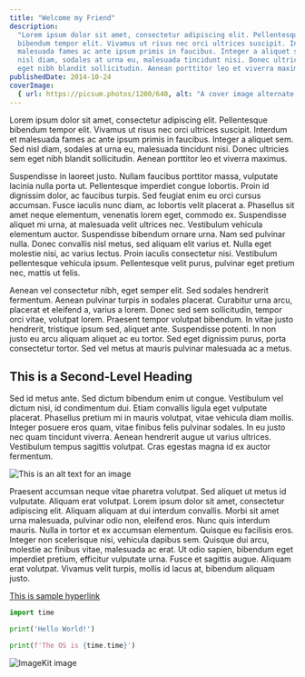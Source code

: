 ```yaml
---
title: "Welcome my Friend"
description:
  "Lorem ipsum dolor sit amet, consectetur adipiscing elit. Pellentesque
  bibendum tempor elit. Vivamus ut risus nec orci ultrices suscipit. Interdum et
  malesuada fames ac ante ipsum primis in faucibus. Integer a aliquet sem. Sed
  nisl diam, sodales at urna eu, malesuada tincidunt nisi. Donec ultricies sem
  eget nibh blandit sollicitudin. Aenean porttitor leo et viverra maximus."
publishedDate: 2014-10-24
coverImage:
  { url: https://picsum.photos/1200/640, alt: "A cover image alternate text" }
---
```


Lorem ipsum dolor sit amet, consectetur adipiscing elit. Pellentesque bibendum
tempor elit. Vivamus ut risus nec orci ultrices suscipit. Interdum et malesuada
fames ac ante ipsum primis in faucibus. Integer a aliquet sem. Sed nisl diam,
sodales at urna eu, malesuada tincidunt nisi. Donec ultricies sem eget nibh
blandit sollicitudin. Aenean porttitor leo et viverra maximus.

Suspendisse in laoreet justo. Nullam faucibus porttitor massa, vulputate lacinia
nulla porta ut. Pellentesque imperdiet congue lobortis. Proin id dignissim
dolor, ac faucibus turpis. Sed feugiat enim eu orci cursus accumsan. Fusce
iaculis nunc diam, ac lobortis velit placerat a. Phasellus sit amet neque
elementum, venenatis lorem eget, commodo ex. Suspendisse aliquet mi urna, at
malesuada velit ultrices nec. Vestibulum vehicula elementum auctor. Suspendisse
bibendum ornare urna. Nam sed pulvinar nulla. Donec convallis nisl metus, sed
aliquam elit varius et. Nulla eget molestie nisi, ac varius lectus. Proin
iaculis consectetur nisi. Vestibulum pellentesque vehicula ipsum. Pellentesque
velit purus, pulvinar eget pretium nec, mattis ut felis.

Aenean vel consectetur nibh, eget semper elit. Sed sodales hendrerit fermentum.
Aenean pulvinar turpis in sodales placerat. Curabitur urna arcu, placerat et
eleifend a, varius a lorem. Donec sed sem sollicitudin, tempor orci vitae,
volutpat lorem. Praesent tempor volutpat bibendum. In vitae justo hendrerit,
tristique ipsum sed, aliquet ante. Suspendisse potenti. In non justo eu arcu
aliquam aliquet ac eu tortor. Sed eget dignissim purus, porta consectetur
tortor. Sed vel metus at mauris pulvinar malesuada ac a metus.

## This is a Second-Level Heading

Sed id metus ante. Sed dictum bibendum enim ut congue. Vestibulum vel dictum
nisi, id condimentum dui. Etiam convallis ligula eget vulputate placerat.
Phasellus pretium mi in mauris volutpat, vitae vehicula diam mollis. Integer
posuere eros quam, vitae finibus felis pulvinar sodales. In eu justo nec quam
tincidunt viverra. Aenean hendrerit augue ut varius ultrices. Vestibulum tempus
sagittis volutpat. Cras egestas magna id ex auctor fermentum.

![This is an alt text for an image](https://picsum.photos/200)

Praesent accumsan neque vitae pharetra volutpat. Sed aliquet ut metus id
vulputate. Aliquam erat volutpat. Lorem ipsum dolor sit amet, consectetur
adipiscing elit. Aliquam aliquam at dui interdum convallis. Morbi sit amet urna
malesuada, pulvinar odio non, eleifend eros. Nunc quis interdum mauris. Nulla in
tortor et ex accumsan elementum. Quisque eu facilisis eros. Integer non
scelerisque nisi, vehicula dapibus sem. Quisque dui arcu, molestie ac finibus
vitae, malesuada ac erat. Ut odio sapien, bibendum eget imperdiet pretium,
efficitur vulputate urna. Fusce et sagittis augue. Aliquam erat volutpat.
Vivamus velit turpis, mollis id lacus at, bibendum aliquam justo.

[This is sample hyperlink](https://jarmos.dev)

```python
import time

print('Hello World!')

print(f'The OS is {time.time}')
```

![ImageKit image](https://ik.imagekit.io/jarmos/create-custom-keymaps-using-lua.png?updatedAt=1685086095483)
